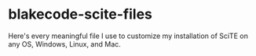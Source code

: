 blakecode-scite-files
=====================

Here's every meaningful file I use to customize my installation of SciTE on any OS, Windows, Linux, and Mac.
